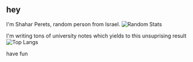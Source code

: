## hey
I'm Shahar Perets, random person from Israel. 
![Random Stats](https://github-readme-stats.vercel.app/api?username=Sh-Pe&hide=stars,rank&show_icons=true&theme=transparent)

I'm writing tons of university notes which yields to this unsuprising result 
![Top Langs](https://github-readme-stats.vercel.app/api/top-langs/?username=Sh-Pe&langs_count=8)

have fun
